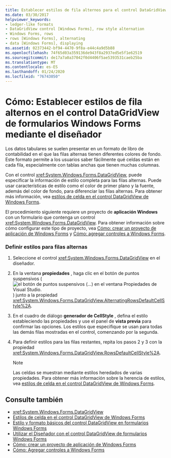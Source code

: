 ```yaml
---
title: Establecer estilos de fila alternos para el control DataGridView mediante el diseñador
ms.date: 03/30/2017
helpviewer_keywords:
- ledger-like formats
- DataGridView control [Windows Forms], row style alternation
- Windows Forms, rows
- rows [Windows Forms], alternating
- data [Windows Forms], displaying
ms.assetid: 02373442-bf94-4470-9f8a-e44c4a9d5b88
ms.openlocfilehash: 74f65d03a359136de943f8a2937ed5e5f1e62519
ms.sourcegitcommit: de17a7a0a37042f0d4406f5ae5393531caeb25ba
ms.translationtype: MT
ms.contentlocale: es-ES
ms.lasthandoff: 01/24/2020
ms.locfileid: "76743050"
---
```

# <a name="how-to-set-alternating-row-styles-for-the-windows-forms-datagridview-control-using-the-designer"></a>Cómo: Establecer estilos de fila alternos en el control DataGridView de formularios Windows Forms mediante el diseñador

Los datos tabulares se suelen presentar en un formato de libro de contabilidad en el que las filas alternas tienen diferentes colores de fondo. Este formato permite a los usuarios saber fácilmente qué celdas están en cada fila, especialmente con tablas anchas que tienen muchas columnas.

Con el control <xref:System.Windows.Forms.DataGridView>, puede especificar la información de estilo completa para las filas alternas. Puede usar características de estilo como el color de primer plano y la fuente, además del color de fondo, para diferenciar las filas alternas. Para obtener más información, vea [estilos de celda en el control DataGridView de Windows Forms](cell-styles-in-the-windows-forms-datagridview-control.md).

El procedimiento siguiente requiere un proyecto de **aplicación Windows** con un formulario que contenga un control <xref:System.Windows.Forms.DataGridView>. Para obtener información sobre cómo configurar este tipo de proyecto, vea [Cómo: crear un proyecto de aplicación de Windows Forms](/visualstudio/ide/step-1-create-a-windows-forms-application-project) y [Cómo: agregar controles a Windows Forms](how-to-add-controls-to-windows-forms.md).

### <a name="define-styles-for-alternating-rows"></a>Definir estilos para filas alternas

1. Seleccione el control <xref:System.Windows.Forms.DataGridView> en el diseñador.

2. En la ventana **propiedades** , haga clic en el botón de puntos suspensivos (![el botón de puntos suspensivos (...) en el ventana Propiedades de Visual Studio.](./media/visual-studio-ellipsis-button.png)) junto a la propiedad <xref:System.Windows.Forms.DataGridView.AlternatingRowsDefaultCellStyle%2A>.

3. En el cuadro de diálogo **generador de CellStyle** , defina el estilo estableciendo las propiedades y use el panel de **vista previa** para confirmar las opciones. Los estilos que especifique se usan para todas las demás filas mostradas en el control, comenzando por la segunda.

4. Para definir estilos para las filas restantes, repita los pasos 2 y 3 con la propiedad <xref:System.Windows.Forms.DataGridView.RowsDefaultCellStyle%2A>.

    > [!NOTE]
    > Las celdas se muestran mediante estilos heredados de varias propiedades. Para obtener más información sobre la herencia de estilos, vea [estilos de celda en el control DataGridView de Windows Forms](cell-styles-in-the-windows-forms-datagridview-control.md).

## <a name="see-also"></a>Consulte también

- <xref:System.Windows.Forms.DataGridView>
- [Estilos de celda en el control DataGridView de Windows Forms](cell-styles-in-the-windows-forms-datagridview-control.md)
- [Estilo y formato básicos del control DataGridView en formularios Windows Forms](basic-formatting-and-styling-in-the-windows-forms-datagridview-control.md)
- [Utilizar el Diseñador con el control DataGridView de formularios Windows Forms](using-the-designer-with-the-windows-forms-datagridview-control.md)
- [Cómo: crear un proyecto de aplicación de Windows Forms](/visualstudio/ide/step-1-create-a-windows-forms-application-project)
- [Cómo: Agregar controles a Windows Forms](how-to-add-controls-to-windows-forms.md)
